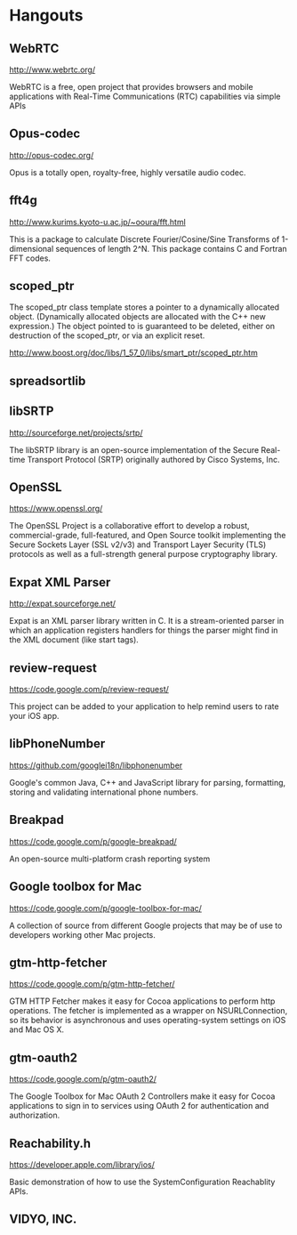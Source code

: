 # Hangouts


## WebRTC

http://www.webrtc.org/

WebRTC is a free, open project that provides browsers and mobile applications with Real-Time Communications (RTC) capabilities via simple APIs


## Opus-codec

http://opus-codec.org/

Opus is a totally open, royalty-free, highly versatile audio codec.


## fft4g

http://www.kurims.kyoto-u.ac.jp/~ooura/fft.html

This is a package to calculate Discrete Fourier/Cosine/Sine Transforms of 1-dimensional sequences of length 2^N. This package contains C and Fortran FFT codes.


## scoped_ptr

The scoped_ptr class template stores a pointer to a dynamically allocated object. (Dynamically allocated objects are allocated with the C++ new expression.) The object pointed to is guaranteed to be deleted, either on destruction of the scoped_ptr, or via an explicit reset. 

http://www.boost.org/doc/libs/1_57_0/libs/smart_ptr/scoped_ptr.htm


## spreadsortlib

## libSRTP

http://sourceforge.net/projects/srtp/

The libSRTP library is an open-source implementation of the Secure Real-time Transport Protocol (SRTP) originally authored by Cisco Systems, Inc.


## OpenSSL

https://www.openssl.org/

The OpenSSL Project is a collaborative effort to develop a robust, commercial-grade, full-featured, and Open Source toolkit implementing the Secure Sockets Layer (SSL v2/v3) and Transport Layer Security (TLS) protocols as well as a full-strength general purpose cryptography library.


## Expat XML Parser

http://expat.sourceforge.net/

Expat is an XML parser library written in C. It is a stream-oriented parser in which an application registers handlers for things the parser might find in the XML document (like start tags).


## review-request

https://code.google.com/p/review-request/

This project can be added to your application to help remind users to rate your iOS app.


## libPhoneNumber

https://github.com/googlei18n/libphonenumber

Google's common Java, C++ and JavaScript library for parsing, formatting, storing and validating international phone numbers.


## Breakpad

https://code.google.com/p/google-breakpad/

An open-source multi-platform crash reporting system


## Google toolbox for Mac

https://code.google.com/p/google-toolbox-for-mac/

A collection of source from different Google projects that may be of use to developers working other Mac projects. 


## gtm-http-fetcher

https://code.google.com/p/gtm-http-fetcher/

GTM HTTP Fetcher makes it easy for Cocoa applications to perform http operations. The fetcher is implemented as a wrapper on NSURLConnection, so its behavior is asynchronous and uses operating-system settings on iOS and Mac OS X.


## gtm-oauth2

https://code.google.com/p/gtm-oauth2/

The Google Toolbox for Mac OAuth 2 Controllers make it easy for Cocoa applications to sign in to services using OAuth 2 for authentication and authorization.


## Reachability.h

https://developer.apple.com/library/ios/

Basic demonstration of how to use the SystemConfiguration Reachablity APIs.

## VIDYO, INC.
